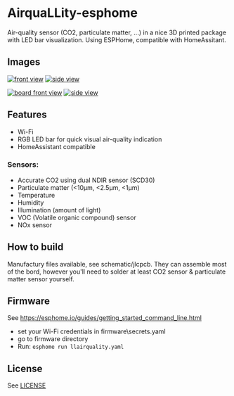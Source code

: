 # AirquaLLity-esphome

Air-quality sensor (CO2, particulate matter, ...) in a nice 3D printed package with LED bar visualization. Using ESPHome, compatible with HomeAssitant.


## Images

[![front view](images/front.jpg)](images/front.jpg)
[![side view](images/side.jpg)](images/side.jpg)

[![board front view](images/board_front.png)](images/board_front.png)
[![side view](images/board_side.png)](images/board_side.png)

## Features
- Wi-Fi
- RGB LED bar for quick visual air-quality indication
- HomeAssistant compatible

### Sensors:
 - Accurate CO2 using dual NDIR sensor (SCD30) 
 - Particulate matter (<10µm, <2.5µm, <1µm)
 - Temperature
 - Humidity
 - Illumination (amount of light)
 - VOC (Volatile organic compound) sensor
 - NOx sensor


## How to build

Manufactury files available, see schematic/jlcpcb. They can assemble most of the bord, however you'll need to solder at least CO2 sensor & particulate matter sensor yourself.


## Firmware 
 See https://esphome.io/guides/getting_started_command_line.html

- set your Wi-Fi credentials in firmware\secrets.yaml
- go to firmware directory
- Run: ```esphome run llairquality.yaml```


## License

See [LICENSE](LICENSE)